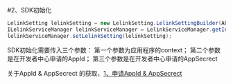 #2、SDK初始化

```java
LelinkSetting lelinkSetting = new LelinkSetting.LelinkSettingBuilder(APPID, APPSECRET).build();
ILelinkServiceManager lelinkServiceManager = LelinkServiceManager.getInstance(context);
lelinkServiceManager.setLelinkSetting(lelinkSetting);
```

SDK初始化需要传入三个参数：
第一个参数为应用程序的context；
第二个参数是在开发者中心申请的AppId；
第三个参数是在开发者中心申请的AppSecrect

关于AppId & AppSecrect 的获取，[1、申请AppId & AppSecrect](../introduction/register.md)